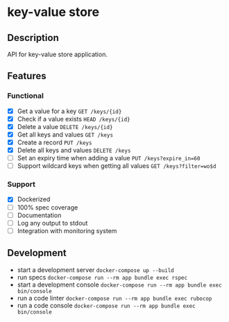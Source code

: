 # key-value store

## Description

API for key-value store application.

## Features

### Functional

- [x] Get a value for a key `GET /keys/{id}`
- [x] Check if a value exists `HEAD /keys/{id}`
- [x] Delete a value `DELETE /keys/{id}`
- [x] Get all keys and values `GET /keys`
- [x] Create a record `PUT /keys`
- [x] Delete all keys and values `DELETE /keys`
- [ ] Set an expiry time when adding a value `PUT /keys?expire_in=60`
- [ ] Support wildcard keys when getting all values `GET /keys?filter=wo$d`

### Support

- [x] Dockerized
- [ ] 100% spec coverage
- [ ] Documentation
- [ ] Log any output to stdout
- [ ] Integration with monitoring system

## Development

- start a development server `docker-compose up --build`
- run specs `docker-compose run --rm app bundle exec rspec`
- start a development console `docker-compose run --rm app bundle exec bin/console`
- run a code linter `docker-compose run --rm app bundle exec rubocop`
- run a code console `docker-compose run --rm app bundle exec bin/console`

